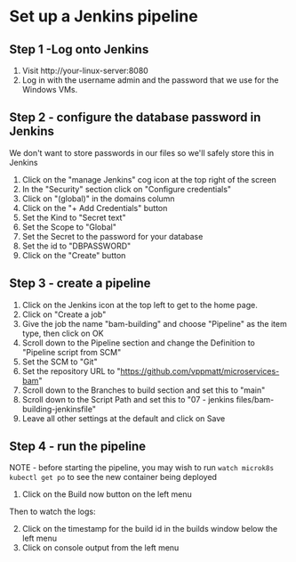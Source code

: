 # Set up a Jenkins pipeline

## Step 1 -Log onto Jenkins

1. Visit http://your-linux-server:8080 
2. Log in with the username admin and the password that we use for the Windows VMs.

## Step 2 - configure the database password in Jenkins

We don't want to store passwords in our files so we'll safely store this in Jenkins 

1. Click on the "manage Jenkins" cog icon at the top right of the screen
2. In the "Security" section click on "Configure credentials"
3. Click on "(global)" in the domains column
4. Click on the "+ Add Credentials" button
5. Set the Kind to "Secret text"
6. Set the Scope to "Global"
7. Set the Secret to the password for your database
8. Set the id to "DBPASSWORD"
9. Click on the "Create" button

## Step 3 - create a pipeline

1. Click on the Jenkins icon at the top left to get to the home page.
2. Click on "Create a job"
3. Give the job the name "bam-building" and choose "Pipeline" as the item type, then click on OK
4. Scroll down to the Pipeline section and change the Definition to "Pipeline script from SCM"
5. Set the SCM to "Git"
6. Set the repository URL to "https://github.com/vppmatt/microservices-bam"
7. Scroll down to the Branches to build section and set this to "main"
8. Scroll down to the Script Path and set this to "07 - jenkins files/bam-building-jenkinsfile"
9. Leave all other settings at the default and click on Save

## Step 4 - run the pipeline

NOTE - before starting the pipeline, you may wish to run `watch microk8s kubectl get po` to see the new container being deployed

1. Click on the Build now button on the left menu

Then to watch the logs:

2. Click on the timestamp for the build id in the builds window below the left menu
3. Click on console output from the left menu

